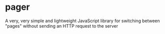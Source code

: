 pager
=====

A very, very simple and lightweight JavaScript library for switching between "pages" without sending an HTTP request to the server
